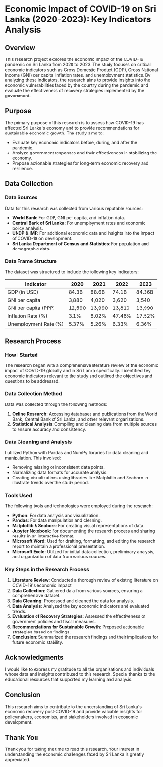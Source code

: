 # Economic Impact of COVID-19 on Sri Lanka (2020-2023): Key Indicators Analysis

## Overview

This research project explores the economic impact of the COVID-19 pandemic on Sri Lanka from 2020 to 2023. The study focuses on critical economic indicators such as Gross Domestic Product (GDP), Gross National Income (GNI) per capita, inflation rates, and unemployment statistics. By analyzing these indicators, the research aims to provide insights into the economic vulnerabilities faced by the country during the pandemic and evaluate the effectiveness of recovery strategies implemented by the government.

## Purpose

The primary purpose of this research is to assess how COVID-19 has affected Sri Lanka's economy and to provide recommendations for sustainable economic growth. The study aims to:
- Evaluate key economic indicators before, during, and after the pandemic.
- Analyze government responses and their effectiveness in stabilizing the economy.
- Propose actionable strategies for long-term economic recovery and resilience.

## Data Collection

### Data Sources

Data for this research was collected from various reputable sources:
- **World Bank**: For GDP, GNI per capita, and inflation data.
- **Central Bank of Sri Lanka**: For unemployment rates and economic policy analysis.
- **UNDP & IMF**: For additional economic data and insights into the impact of COVID-19 on development.
- **Sri Lanka Department of Census and Statistics**: For population and demographic data.

### Data Frame Structure

The dataset was structured to include the following key indicators:

| Indicator          | 2020     | 2021     | 2022     | 2023     |
|--------------------|----------|----------|----------|----------|
| GDP (in USD)       | 84.3B    | 88.6B    | 74.1B    | 84.36B   |
| GNI per capita     | 3,880    | 4,020    | 3,620    | 3,540    |
| GNI per capita (PPP)| 12,590  | 13,990   | 13,810   | 13,990   |
| Inflation Rate (%)  | 3.1%    | 8.02%    | 47.46%   | 17.52%   |
| Unemployment Rate (%)| 5.37%  | 5.26%    | 6.33%    | 6.36%    |

## Research Process

### How I Started

The research began with a comprehensive literature review of the economic impact of COVID-19 globally and in Sri Lanka specifically. I identified key economic indicators relevant to the study and outlined the objectives and questions to be addressed.

### Data Collection Method

Data was collected through the following methods:
1. **Online Research**: Accessing databases and publications from the World Bank, Central Bank of Sri Lanka, and other relevant organizations.
2. **Statistical Analysis**: Compiling and cleaning data from multiple sources to ensure accuracy and consistency.

### Data Cleaning and Analysis

I utilized Python with Pandas and NumPy libraries for data cleaning and manipulation. This involved:
- Removing missing or inconsistent data points.
- Normalizing data formats for accurate analysis.
- Creating visualizations using libraries like Matplotlib and Seaborn to illustrate trends over the study period.

### Tools Used

The following tools and technologies were employed during the research:
- **Python**: For data analysis and visualization.
- **Pandas**: For data manipulation and cleaning.
- **Matplotlib & Seaborn**: For creating visual representations of data.
- **Jupyter Notebook**: For documenting the research process and sharing results in an interactive format.
- **Microsoft Word**: Used for drafting, formatting, and editing the research report to maintain a professional presentation.
- **Microsoft Excle**: Utilized for initial data collection, preliminary analysis, and organization of data from various sources.

### Key Steps in the Research Process

1. **Literature Review**: Conducted a thorough review of existing literature on COVID-19's economic impact.
2. **Data Collection**: Gathered data from various sources, ensuring a comprehensive dataset.
3. **Data Cleaning**: Processed and cleaned the data for analysis.
4. **Data Analysis**: Analyzed the key economic indicators and evaluated trends.
5. **Evaluation of Recovery Strategies**: Assessed the effectiveness of government policies and fiscal measures.
6. **Recommendations for Sustainable Growth**: Proposed actionable strategies based on findings.
7. **Conclusion**: Summarized the research findings and their implications for future economic stability.

## Acknowledgments

I would like to express my gratitude to all the organizations and individuals whose data and insights contributed to this research. Special thanks to the educational resources that supported my learning and analysis.

## Conclusion

This research aims to contribute to the understanding of Sri Lanka's economic recovery post-COVID-19 and provide valuable insights for policymakers, economists, and stakeholders involved in economic development.

## Thank You

Thank you for taking the time to read this research. Your interest in understanding the economic challenges faced by Sri Lanka is greatly appreciated.
